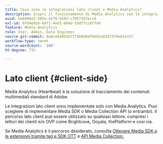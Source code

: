```yaml
---
title: Cosa sono le integrazioni lato client e Media Analytics?
description: Scopri il funzionamento di Media Analytics con le integrazioni lato client e Media SDK e/o l’API Media Collection.
uuid: ba0496e2-585a-4176-b583-c705726fecc6
exl-id: 6fd4e82e-b471-4ed1-864d-5dd77cc6ffe0
feature: Media Analytics
role: User, Admin, Data Engineer
source-git-commit: 0a8ce64891b7174b0d6d7b6b5a83d7379a63a72f
workflow-type: tm+mt
source-wordcount: '104'
ht-degree: 71%

---
```


# Lato client {#client-side}

Media Analytics (Heartbeat) è la soluzione di tracciamento dei contenuti multimediali standard di Adobe.

Le integrazioni lato client sono implementate solo con Media Analytics. Puoi scegliere di implementare Media SDK o Media Collection API (o entrambi). Il percorso lato client può essere utilizzato su qualsiasi lettore, compresi i lettori dei clienti e/o OVP come Brightcove, Ooyala, thePlatform e così via.

Se Media Analytics è il percorso desiderato, consulta [Ottenere Media SDK e le estensioni tramite tag e SDK OTT](/help/getting-started/download-sdks.md) e [API Media Collection.](/help/implementation/media-collection-api/mc-api-overview.md)
